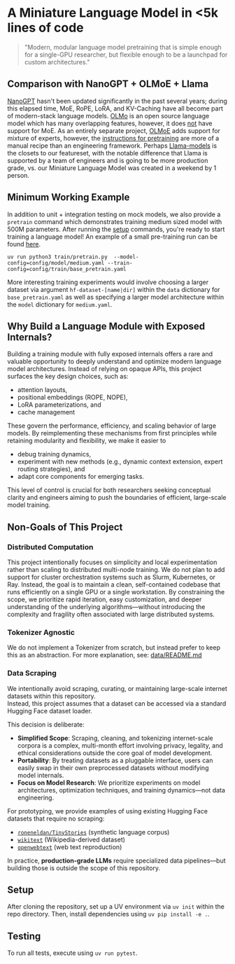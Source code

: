 # A Miniature Language Model in <5k lines of code
> "Modern, modular language model pretraining that is simple enough for a single-GPU researcher, but flexible enough to be a launchpad for custom architectures."

## Comparison with NanoGPT + OLMoE + Llama
[NanoGPT](https://github.com/karpathy/nanoGPT) hasn't been updated significantly in
the past several years; during this elapsed time, MoE, RoPE, LoRA, and KV-Caching
have all become part of modern-stack language models.
[OLMo](https://github.com/allenai/OLMo) is an open source language model which has many
overlapping features, however, it does [not](https://github.com/allenai/OLMo/pull/639) have support for MoE. As an entirely separate project, [OLMoE](https://arxiv.org/abs/2409.02060) adds support for mixture of experts, however, the [instructions for pretraining](https://github.com/allenai/OLMoE/tree/main?tab=readme-ov-file#pretraining) are more of a manual recipe than an engineering framework. Perhaps [Llama-models](https://github.com/meta-llama/llama-models) is the closets to our featureset, with the notable difference that Llama is supported by a team of engineers and is going to be more production grade, vs. our Miniature Language Model was created in a weekend by 1 person. 

## Minimum Working Example
In addition to unit + integration testing on mock models, we also provide 
a `pretrain` command which demonstrates training medium sized model with 500M parameters. After running the [setup](#setup) commands, you're ready to start training a language model! An example of a small pre-training run can be found [here](https://wandb.ai/asantucci-stanford-university/deepseek-pretrain/reports/Pre-training-on-Wikipedia-30k-steps--VmlldzoxMjQ0MTk1Mg).
```
uv run python3 train/pretrain.py  --model-config=config/model/medium.yaml --train-config=config/train/base_pretrain.yaml
```

More interesting training experiments would involve choosing a larger dataset via argument `hf-dataset-[name|dir]` within the `data` dictionary for `base_pretrain.yaml` as well as specifying a larger model architecture within the `model` dictionary for `medium.yaml`.

## Why Build a Language Module with Exposed Internals?
Building a training module with fully exposed internals offers a rare and valuable opportunity to deeply understand and optimize
modern language model architectures. Instead of relying on opaque APIs, this project surfaces the key design choices, such as:

  - attention layouts,
  - positional embeddings (ROPE, NOPE),
  - LoRA parameterizations, and
  - cache management

These govern the performance, efficiency, and scaling behavior of large models. By reimplementing these mechanisms from first principles while retaining modularity and flexibility, we make it easier to

  - debug training dynamics,
  - experiment with new methods (e.g., dynamic context extension, expert routing strategies), and
  - adapt core components for emerging tasks. 

This level of control is crucial for both researchers seeking conceptual clarity and engineers aiming to push the boundaries of efficient, large-scale model training.

## Non-Goals of This Project
### Distributed Computation
This project intentionally focuses on simplicity and local experimentation rather than scaling to distributed multi-node training.
We do not plan to add support for cluster orchestration systems such as Slurm, Kubernetes, or Ray. Instead, the goal is to maintain a
clean, self-contained codebase that runs efficiently on a single GPU or a single workstation. By constraining the scope, we prioritize
rapid iteration, easy customization, and deeper understanding of the underlying algorithms—without introducing the complexity
and fragility often associated with large distributed systems.

### Tokenizer Agnostic
We do not implement a Tokenizer from scratch, but instead prefer to keep this as an abstraction. For more explanation, see: [data/README.md](data/README.md)

### Data Scraping
We intentionally avoid scraping, curating, or maintaining large-scale internet datasets within this repository.  
Instead, this project assumes that a dataset can be accessed via a standard Hugging Face dataset loader.

This decision is deliberate:
- **Simplified Scope**: Scraping, cleaning, and tokenizing internet-scale corpora is a complex, multi-month effort involving privacy, legality, and ethical considerations outside the core goal of model development.
- **Portability**: By treating datasets as a pluggable interface, users can easily swap in their own preprocessed datasets without modifying model internals.
- **Focus on Model Research**: We prioritize experiments on model architectures, optimization techniques, and training dynamics—not data engineering.

For prototyping, we provide examples of using existing Hugging Face datasets that require no scraping:
- [`roneneldan/TinyStories`](https://huggingface.co/datasets/roneneldan/TinyStories) (synthetic language corpus)
- [`wikitext`](https://huggingface.co/datasets/wikitext) (Wikipedia-derived dataset)
- [`openwebtext`](https://huggingface.co/datasets/openwebtext) (web text reproduction)

In practice, **production-grade LLMs** require specialized data pipelines—but building those is outside the scope of this repository.

## Setup
After cloning the repository, set up a UV environment via `uv init` within the repo directory. Then, install dependencies using `uv pip install -e .`.

## Testing
To run all tests, execute using `uv run pytest`.

